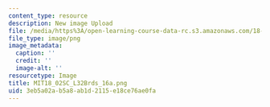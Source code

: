 ```yaml
---
content_type: resource
description: New image Upload
file: /media/https%3A/open-learning-course-data-rc.s3.amazonaws.com/18-02sc-multivariable-calculus-fall-2010/3eb5a02ab5a8ab1d2115e18ce76ae0fa_MIT18_02SC_L32Brds_16a.png
file_type: image/png
image_metadata:
  caption: ''
  credit: ''
  image-alt: ''
resourcetype: Image
title: MIT18_02SC_L32Brds_16a.png
uid: 3eb5a02a-b5a8-ab1d-2115-e18ce76ae0fa
---
```


